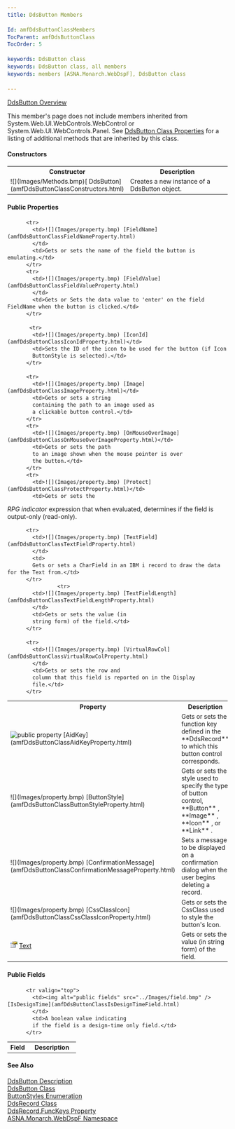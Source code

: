 ```yaml
---
title: DdsButton Members

Id: amfDdsButtonClassMembers
TocParent: amfDdsButtonClass
TocOrder: 5

keywords: DdsButton class
keywords: DdsButton class, all members
keywords: members [ASNA.Monarch.WebDspF], DdsButton class

---
```


[DdsButton Overview](amfDdsButtonClass.html) 

This member's page does not include members inherited from System.Web.UI.WebControls.WebControl or System.Web.UI.WebControls.Panel. See [DdsButton Class Properties](amfDdsButtonClassProperties.html) for a listing of additional methods that are inherited by this class.
<!-- start constructor table -->	

#### Constructors
<table class="mytable" cellspacing="0" cellpadding="4" width="90%">
          <colgroup>
            <col width="30%" />
            <col width="70%" />
          </colgroup>
          <tr>
            <th>Constructor</th>
            <th>Description</th>
          </tr>
<!-- end copy BUT put in extra div and end of table -->
          <tr>
            <td>![](Images/Methods.bmp)[
              DdsButton](amfDdsButtonClassConstructors.html)
            </td>
            <td>Creates a new instance of a
            DdsButton object.</td>
          </tr>
</table>

<!-- start table -->	

#### Public Properties
<table class="mytable" cellspacing="0" cellpadding="4" width="90%">
          <colgroup>
            <col width="30%" />
            <col width="70%" />
          </colgroup>
          <tr>
            <th>Property</th>
            <th>Description</th>
          </tr>
          <tr>
            <td><img alt="public property" src="../Images/property.bmp" /> [AidKey](amfDdsButtonClassAidKeyProperty.html)</td>
            <td>Gets or sets
            the function key defined in the 
 **DdsRecord**  to which this button control
            corresponds.</td>
          </tr>
          <tr>
            <td>![](Images/property.bmp) [ButtonStyle](amfDdsButtonClassButtonStyleProperty.html)
            </td>
            <td>Gets or sets the style
            used to specify the type of button control, 
 **Button** , 
 **Image** , **Icon** , or 
 **Link** .</td>
          </tr>
            <tr>
            <td>![](Images/property.bmp) [ConfirmationMessage](amfDdsButtonClassConfirmationMessageProperty.html)
            </td>
            <td>Sets a message to be displayed on a confirmation dialog when the user begins deleting a record.</td>
            </tr>
          <tr>
            <td>![](Images/property.bmp) [CssClassIcon](amfDdsButtonClassCssClassIconProperty.html)</td>
            <td>Gets or sets the CssClass used to style the button's Icon.</td>
          </tr>

          <tr>
            <td>![](Images/property.bmp) [FieldName](amfDdsButtonClassFieldNameProperty.html)
            </td>
            <td>Gets or sets the name of the field the button is emulating.</td>
          </tr>
          <tr>
            <td>![](Images/property.bmp) [FieldValue](amfDdsButtonClassFieldValueProperty.html)
            </td>
            <td>Gets or Sets the data value to 'enter' on the field FieldName when the button is clicked.</td>
          </tr>

           <tr>
            <td>![](Images/property.bmp) [IconId](amfDdsButtonClassIconIdProperty.html)</td>
            <td>Sets the ID of the icon to be used for the button (if Icon 
			ButtonStyle is selected).</td>
          </tr>

          <tr>
            <td>![](Images/property.bmp) [Image](amfDdsButtonClassImageProperty.html)</td>
            <td>Gets or sets a string
            containing the path to an image used as
            a clickable button control.</td>
          </tr>
          <tr>
            <td>![](Images/property.bmp) [OnMouseOverImage](amfDdsButtonClassOnMouseOverImageProperty.html)</td>
            <td>Gets or sets the path
            to an image shown when the mouse pointer is over
            the button.</td>
          </tr>
          <tr>
            <td>![](Images/property.bmp) [Protect](amfDdsButtonClassProtectProperty.html)</td>
            <td>Gets or sets the 
 *RPG indicator*  expression that when evaluated,
            determines if the field is output-only
            (read-only).</td>
          </tr>
        <tr>
            <td>![](Images/property.bmp) [Text](amfDdsButtonClassTextProperty.html)
            </td>
            <td>Gets or sets the value (in
            string form) of the field.</td>
          </tr>

          <tr>
            <td>![](Images/property.bmp) [TextField](amfDdsButtonClassTextFieldProperty.html)
            </td>
            <td>
			Gets or sets a CharField in an IBM i record to draw the data for the Text from.</td>
          </tr>
                    <tr>
            <td>![](Images/property.bmp) [TextFieldLength](amfDdsButtonClassTextFieldLengthProperty.html)
            </td>
            <td>Gets or sets the value (in
            string form) of the field.</td>
          </tr>

          <tr>
            <td>![](Images/property.bmp) [VirtualRowCol](amfDdsButtonClassVirtualRowColProperty.html)
            </td>
            <td>Gets or sets the row and
            column that this field is reported on in the Display
            file.</td>
          </tr>
</table>

<!-- start table -->	

#### Public Fields
<table class="mytable" cellspacing="0" cellpadding="4" width="90%">
          <colgroup>
            <col width="30%" />
            <col width="70%" />
          </colgroup>
          <tr>
            <th>Field</th>
            <th>Description</th>
          </tr>
<!-- end copy BUT put in extra div and end of table -->

          <tr valign="top">
            <td><img alt="public fields" src="../Images/field.bmp" /> [IsDesignTime](amfDdsButtonClassIsDesignTimeField.html)
            </td>
            <td>A boolean value indicating
            if the field is a design-time only field.</td>
          </tr>
</table>

#### See Also
[DdsButton Description](amfUnderstandingButtons.html)<br /> [DdsButton Class](amfDdsButtonClass.html) <br /> [ ButtonStyles Enumeration](amfButtonStylesEnumeration.html) <br />[DdsRecord Class](amfDdsRecordClass.html)<br />[ DdsRecord.FuncKeys Property](amfDdsRecordClassFuncKeysProperty.html)<br />[ ASNA.Monarch.WebDspF Namespace](amfWebDspFNamespace.html)
